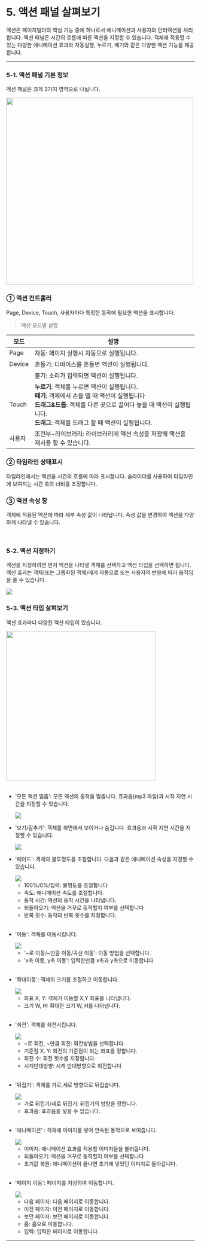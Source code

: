 # 5. 액션 패널 살펴보기

액션은 페이지빌더의 핵심 기능 중에 하나로서 애니메이션과 사용자와 인터랙션을 처리합니다. 
액션 패널은 시간의 흐름에 따른 액션을 지정할 수 있습니다. 
객체에 적용할 수 있는 다양한 애니메이션 효과와 자동실행, 누르기, 떼기와 같은 다양한 액션 기능을 제공합니다. 

-----

### 5-1. 액션 패널 기본 정보

액션 패널은 크게 3가지 영역으로 나뉩니다.

<img src='./figure/5-1.jpg' width="500" >
 

### ① 액션 컨트롤러

Page, Device, Touch, 사용자마다 특정한 동작에 필요한 액션을 표시합니다.


> 액션 모드별 설명

|모드|설명|
|----------|-----------------|
|Page|자동: 페이지 실행시 자동으로 실행됩니다.|
|Device|흔들기: 디바이스를 흔들면 액션이 실행됩니다. 
||불기: 소리가 입력되면 액션이 실행됩니다. 
|Touch|**누르기**: 객체를 누르면 액션이 실행됩니다.<br> **떼기**: 객체에서 손을 뗄 때 액션이 실행됩니다<br> **드래그&드롭**: 객체를 다른 곳으로 끌어다 놓을 때 액션이 실행됩니다. <br> **드래그**: 객체를 드래그 할 때 액션이 실행됩니다.|
|사용자|조건부-라이브러리: 라이브러리에 액션 속성을 저장해 액션을 재사용 할 수 있습니다.|

### ② 타임라인 상태표시

타임라인에서는 액션을 시간의 흐름에 따라 표시합니다. 
슬라이더를 사용하여 타임라인에 보여지는 시간 축의 너비를 조정합니다. 

### ③ 액션 속성 창

객체에 적용된 액션에 따라 세부 속성 값이 나타납니다. 
속성 값을 변경하여 액션을 다양하게 나타낼 수 있습니다. 

<br>

### 5-2. 액션 지정하기

액션을 지정하려면 먼저 액션을 나타낼 객체를 선택하고 액션 타입을 선택하면 됩니다. 
액션 효과는 객체(또는 그룹화된 객체)에게 자동으로 또는 사용자의 반응에 따라 움직임을 줄 수 있습니다. 

<img src='./figure/5-2.jpg' >

<br>

### 5-3. 액션 타입 살펴보기

액션 효과마다 다양한 액션 타입이 있습니다. 

<img src='./figure/5-3.jpg' width="400">   

<br>
<br>


 
- '모든 액션 멈춤': 모든 액션의 동작을 멈춥니다. 효과음(mp3 파일)과 시작 지연 시간을 지정할 수 있습니다.
  
    <img src='./figure/5-4.jpg'>

- '보기/감추기': 객체를 화면에서 보이거나 숨깁니다. 효과음과 시작 지연 시간을 지정할 수 있습니다.

  <img src='./figure/5-5.jpg'>
 
- '페이드': 객체의 불투명도를 조절합니다. 다음과 같은 애니메이션 속성을 지정할 수 있습니다.
  
   <img src='./figure/5-6.jpg'>

  - 100%/0%/입력: 불명도를 조절합니다 
  - 속도: 애니메이션 속도를 조절합니다.
  - 동작 시간: 액션의 동작 시간을 나타냅니다.
  - 되돌아오기: 액션을 거꾸로 동작할지 여부를 선택합니다
  - 반복 횟수: 동작의 반복 횟수를 지정합니다.
  
  <br>
- '이동': 객체를 이동시킵니다.
  
   <img src='./figure/5-7.jpg'>

  - '~로 이동/~만큼 이동/곡선 이동': 이동 방법을 선택합니다.
  - 'x축 이동, y축 이동': 입력한만큼 x축과 y축으로 이동합니다.
  <br>
- '확대이동': 객체의 크기를 조절하고 이동합니다.

   <img src='./figure/5-8.jpg'>

  - 좌표 X, Y: 객체가 이동할 X,Y 좌표를 나타냅니다.
  - 크기 W, H: 확대한 크기 W, H를 나타냅니다.
  <br>
- '회전': 객체를 회전시킵니다.

   <img src='./figure/5-9.jpg'>

  - ~로 회전, ~만큼 회전: 회전방법을 선택합니다.
  - 기준점 X, Y: 회전의 기준점이 되는 좌표를 정합니다.
  - 회전 수: 회전 횟수를 지정합니다.
  - 시계반대방향: 시계 반대방향으로 회전합니다
  <br>
- '뒤집기': 객체를 가로,세로 방향으로 뒤집습니다.

   <img src='./figure/5-10.jpg'>

  - 가로 뒤집기/세로 뒤집기: 뒤집기의 방향을 정합니다.
  - 효과음: 효과음을 넣을 수 있습니다.
  <br>
- '애니메이션' : 객체에 이미지를 넣어 연속된 동작으로 보여줍니다.
  
   <img src='./figure/5-11.jpg'>

  - 이미지: 애니메이션 효과를 적용할 이미지들을 불러옵니다.
  - 되돌아오기: 액션을 거꾸로 동작할지 여부를 선택합니다
  - 초기값 복원: 애니메이션이 끝나면 초기에 넣었던 이미지로 돌아갑니다.
  <br>
- '페이지 이동': 페이지를 지정하여 이동합니다.
  
   <img src='./figure/5-12.jpg'>
  
  - 다음 페이지: 다음 페이지로 이동합니다.
  - 이전 페이지: 이전 페이지로 이동합니다.
  - 보던 페이지: 보던 페이지로 이동합니다.
  - 홈: 홈으로 이동합니다.
  - 입력: 입력한 페이지로 이동합니다.
 
 ---
 
